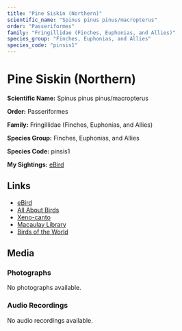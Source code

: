 ```yaml
---
title: "Pine Siskin (Northern)"
scientific_name: "Spinus pinus pinus/macropterus"
order: "Passeriformes"
family: "Fringillidae (Finches, Euphonias, and Allies)"
species_group: "Finches, Euphonias, and Allies"
species_code: "pinsis1"
---
```


# Pine Siskin (Northern)

**Scientific Name:** Spinus pinus pinus/macropterus

**Order:** Passeriformes

**Family:** Fringillidae (Finches, Euphonias, and Allies)

**Species Group:** Finches, Euphonias, and Allies

**Species Code:** pinsis1

**My Sightings:** [eBird](https://ebird.org/lifelist?r=world&time=life&spp=pinsis1)

## Links
* [eBird](https://ebird.org/species/pinsis1) 
* [All About Birds](https://www.allaboutbirds.org/guide/pinsis1) 
* [Xeno-canto](https://www.xeno-canto.org/species/spinus-pinus-pinus/macropterus) 
* [Macaulay Library](https://search.macaulaylibrary.org/catalog?taxonCode=pinsis1&sort=rating_rank_desc)
* [Birds of the World](https://birdsoftheworld.org/bow/species/pinsis1)

## Media
### Photographs
No photographs available.

### Audio Recordings
No audio recordings available.
